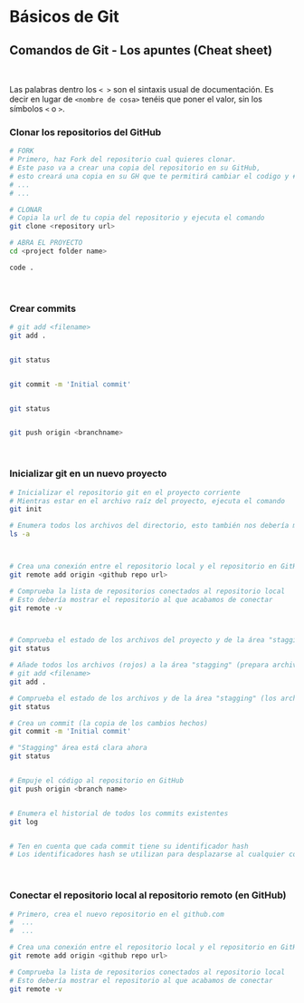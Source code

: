 # Básicos de Git

## Comandos de Git - Los apuntes (Cheat sheet)



<br>



Las palabras dentro los `< >` son el sintaxis usual de documentación. Es decir en lugar de `<nombre de cosa>` tenéis que poner el valor, sin los símbolos `<` o `>`.



### Clonar los repositorios del GitHub

```bash
# FORK
# Primero, haz Fork del repositorio cual quieres clonar.
# Este paso va a crear una copia del repositorio en su GitHub, 
# esto creará una copia en su GH que te permitirá cambiar el codigo y # actualizar su version de codigo
# ...
# ...

# CLONAR
# Copia la url de tu copia del repositorio y ejecuta el comando
git clone <repository url>

# ABRA EL PROYECTO
cd <project folder name>

code .

```





<br>



### Crear commits

```bash
# git add <filename>
git add .


git status


git commit -m 'Initial commit'


git status


git push origin <branchname>
```



<br>



### Inicializar git en un nuevo proyecto

```bash
# Inicializar el repositorio git en el proyecto corriente
# Mientras estar en el archivo raíz del proyecto, ejecuta el comando
git init

# Enumera todos los archivos del directorio, esto también nos debería mostrar el directorio .git
ls -a



# Crea una conexión entre el repositorio local y el repositorio en GitHub
git remote add origin <github repo url>

# Comprueba la lista de repositorios conectados al repositorio local
# Esto debería mostrar el repositorio al que acabamos de conectar
git remote -v



# Comprueba el estado de los archivos del proyecto y de la área "stagging".
git status

# Añade todos los archivos (rojos) a la área "stagging" (prepara archivos para el próximo commit)
# git add <filename>
git add .

# Comprueba el estado de los archivos y de la área "stagging" (los archivos añadidos ahora están en verde).
git status

# Crea un commit (la copia de los cambios hechos)
git commit -m 'Initial commit'

# "Stagging" área está clara ahora
git status


# Empuje el código al repositorio en GitHub
git push origin <branch name>


# Enumera el historial de todos los commits existentes
git log


# Ten en cuenta que cada commit tiene su identificador hash
# Los identificadores hash se utilizan para desplazarse al cualquier commit en historial (Esto se hace usando "HEAD" para moverse al commit específico)
```



<br>



### Conectar el repositorio local al repositorio remoto (en GitHub)

```bash
# Primero, crea el nuevo repositorio en el github.com
#  ...
#  ...

# Crea una conexión entre el repositorio local y el repositorio en GitHub
git remote add origin <github repo url>

# Comprueba la lista de repositorios conectados al repositorio local
# Esto debería mostrar el repositorio al que acabamos de conectar
git remote -v

```